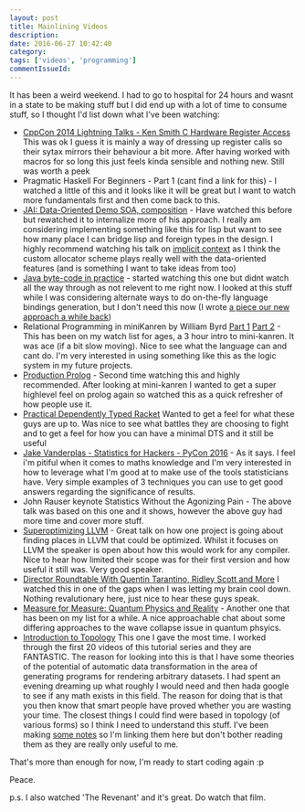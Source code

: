 ```yaml
---
layout: post
title: Mainlining Videos
description:
date: 2016-06-27 10:42:40
category:
tags: ['videos', 'programming']
commentIssueId:
---
```


It has been a weird weekend. I had to go to hospital for 24 hours and wasnt in a state to be making stuff but I did end up with a lot of time to consume stuff, so I thought I'd list down what I've been watching:

- [CppCon 2014 Lightning Talks - Ken Smith C   Hardware Register Access](https://www.youtube.com/watch?v=lrrQaa_-hzU) This was ok I guess it is mainly a way of dressing up register calls so their sytax mirrors their behaviour a bit more. After having worked with macros for so long this just feels kinda sensible and nothing new. Still was worth a peek
- Pragmatic Haskell For Beginners - Part 1 (cant find a link for this) - I watched a little of this and it looks like it will be great but I want to watch more fundamentals first and then come back to this.
- [JAI: Data-Oriented Demo SOA, composition](https://www.youtube.com/watch?v=ZHqFrNyLlpA) - Have watched this before but rewatched it to internalize more of his approach. I really am considering implementing something like this for lisp but want to see how many place I can bridge lisp and foreign types in the design. I highly recommend watching his talk on [implicit context](https://www.youtube.com/watch?v=ciGQCP6HgqI) as I think the custom allocator scheme plays really well with the data-oriented features (and is something I want to take ideas from too)
- [Java byte-code in practice](https://www.youtube.com/watch?v=5cNyrkjJ5KY) - started watching this one but didnt watch all the way through as not relevent to me right now. I looked at this stuff while I was considering alternate ways to do on-the-fly language bindings generation, but I don't need this now (I wrote [a piece our new approach a while back](https://medium.com/@fusetools/a-sane-way-of-mixing-languages-in-fuse-660b351c2f96))
- Relational Programming in miniKanren by William Byrd [Part 1](https://www.youtube.com/watch?v=zHov3fKYqBA) [Part 2](https://www.youtube.com/watch?v=nFE2E91VDAk) - This has been on my watch list for ages, a 3 hour intro to mini-kanren. It was ace (if a bit slow moving). Nice to see what the language can and cant do. I'm very interested in using something like this as the logic system in my future projects.
- [Production Prolog](https://www.youtube.com/watch?v=G_eYTctGZw8) - Second time watching this and highly recommended. After looking at mini-kanren I wanted to get a super highlevel feel on prolog again so watched this as a quick refresher of how people use it.
- [Practical Dependently Typed Racket](https://www.youtube.com/watch?v=ejFJIAsvdEg) Wanted to get a feel for what these guys are up to. Was nice to see what battles they are choosing to fight and to get a feel for how you can have a minimal DTS and it still be useful
- [Jake Vanderplas - Statistics for Hackers - PyCon 2016](https://www.youtube.com/watch?v=Iq9DzN6mvYA) - As it says. I feel i'm pitiful when it comes to maths knowledge and I'm very interested in how to leverage what I'm good at to make use of the tools statisticians have. Very simple examples of 3 techniques you can use to get good answers regarding the significance of results.
- John Rauser keynote Statistics Without the Agonizing Pain - The above talk was based on this one and it shows, however the above guy had more time and cover more stuff.
- [Superoptimizing LLVM](https://www.youtube.com/watch?v=Ux0YnVEaI6A) - Great talk on how one project is going about finding places in LLVM that could be optimized. Whilst it focuses on LLVM the speaker is open about how this would work for any compiler. Nice to hear how limited their scope was for their first version and how useful it still was. Very good speaker.
- [Director Roundtable With Quentin Tarantino, Ridley Scott and More](https://www.youtube.com/watch?v=SQ7qKKQrSBY) I watched this in one of the gaps when I was letting my brain cool down. Nothing revalutionary here, just nice to hear these guys speak.
- [Measure for Measure: Quantum Physics and Reality](https://www.youtube.com/watch?v=GdqC2bVLesQ) - Another one that has been on my list for a while. A nice approachable chat about some differing approaches to the wave collapse issue in quantum phsyics.
- [Introduction to Topology](https://www.youtube.com/user/ThoughtSpaceZero/videos) This one I gave the most time. I worked through the first 20 videos of this tutorial series and they are FANTASTIC. The reason for looking into this is that I have some theories of the potential of automatic data transformation in the area of generating programs for rendering arbitrary datasets. I had spent an evening dreaming up what roughly I would need and then hada google to see if any math exists in this field. The reason for doing that is that you then know that smart people have proved whether you are wasting your time. The closest things I could find were based in topology (of various forms) so I think I need to understand this stuff.
I've been making [some notes](https://github.com/cbaggers/topology-notes) so I'm linking them here but don't bother reading them as they are really only useful to me.

That's more than enough for now, I'm ready to start coding again :p

Peace.

p.s. I also watched 'The Revenant' and it's great. Do watch that film.
